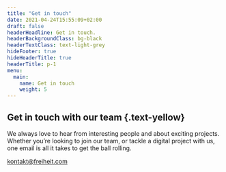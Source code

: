 ```yaml
---
title: "Get in touch"
date: 2021-04-24T15:55:09+02:00
draft: false
headerHeadline: Get in touch.
headerBackgroundClass: bg-black
headerTextClass: text-light-grey
hideFooter: true
hideHeaderTitle: true
headerTitle: p-1
menu:
  main:
    name: Get in touch
    weight: 5
---
```

## Get in touch with our team {.text-yellow}


We always love to hear from interesting people and about exciting projects. Whether you’re looking to join our team, or tackle a digital project with us, one email is all it takes to get the ball rolling.

[kontakt@freiheit.com](mailto:kontakt@freiheit.com)

